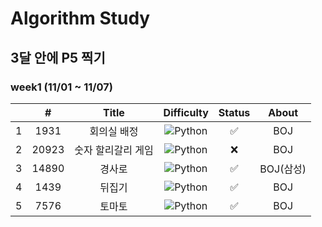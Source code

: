# Algorithm Study

## 3달 안에 P5 찍기

### week1 (11/01 ~ 11/07)

|     |   #   |       Title        |                              Difficulty                              | Status |   About   |
| :-: | :---: | :----------------: | :------------------------------------------------------------------: | :----: | :-------: |
|  1  | 1931  |    회의실 배정     | ![Python](https://img.shields.io/badge/SILVER%20I-A3A3A3?style=flat) |   ✅   |    BOJ    |
|  2  | 20923 | 숫자 할리갈리 게임 | ![Python](https://img.shields.io/badge/SILVER%20I-A3A3A3?style=flat) |   ❌   |    BOJ    |
|  3  | 14890 |       경사로       | ![Python](https://img.shields.io/badge/GOLD%20III-D5A11E?style=flat) |   ✅   | BOJ(삼성) |
|  4  | 1439  |       뒤집기       | ![Python](https://img.shields.io/badge/SILVER%20V-A3A3A3?style=flat) |   ✅   |    BOJ    |
|  5  | 7576  |       토마토       |  ![Python](https://img.shields.io/badge/GOLD%20V-D5A11E?style=flat)  |   ✅   |    BOJ    |

<!--
금: #D5A11E
은: #A3A3A3
동: #CD7F32
1	I
2	II
3	III
4	IV
5	V
-->
<!-- |4|7576|토마토|![Python](https://img.shields.io/badge/GOLD%20V-D5A11E?style=flat)  -->
<!-- |5|24416|피보나치 1|![Python](https://img.shields.io/badge/BRONZE%20I-CD7F32?style=flat) |   ✅   | -->
